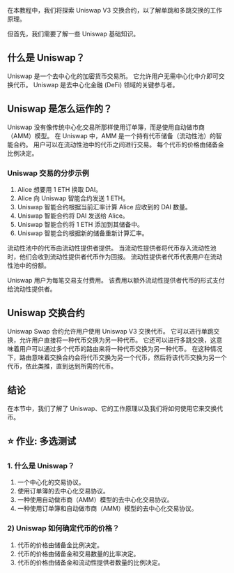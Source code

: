 在本教程中，我们将探索 Uniswap V3 交换合约，以了解单跳和多跳交换的工作原理。

但首先，我们需要了解一些 Uniswap 基础知识。

## 什么是 Uniswap？

Uniswap 是一个去中心化的加密货币交易所。 它允许用户无需中心化中介即可交换代币。 Uniswap 是去中心化金融 (DeFi) 领域的关键参与者。

## Uniswap 是怎么运作的？

Uniswap 没有像传统中心化交易所那样使用订单簿，而是使用自动做市商（AMM）模型。 在 Uniswap 中，AMM 是一个持有代币储备（流动性池）的智能合约。 用户可以在流动性池中的代币之间进行交易。 每个代币的价格由储备金比例决定。

### Uniswap 交易的分步示例

1. Alice 想要用 1 ETH 换取 DAI。
2. Alice 向 Uniswap 智能合约发送 1 ETH。
3. Uniswap 智能合约根据当前汇率计算 Alice 应收到的 DAI 数量。
4. Uniswap 智能合约将 DAI 发送给 Alice。
5. Uniswap 智能合约将 1 ETH 添加到其储备中。
6. Uniswap 智能合约根据新的储备重新计算汇率。

流动性池中的代币由流动性提供者提供。 当流动性提供者将代币存入流动性池时，他们会收到流动性提供者代币作为回报。 流动性提供者代币代表用户在流动性池中的份额。

Uniswap 用户为每笔交易支付费用。 该费用以额外流动性提供者代币的形式支付给流动性提供者。

## Uniswap 交换合约

Uniswap Swap 合约允许用户使用 Uniswap V3 交换代币。 它可以进行单跳交换，允许用户直接将一种代币交换为另一种代币。 它还可以进行多跳交换，这意味着用户可以通过多个代币的路由来将一种代币交换为另一种代币。 在这种情况下，路由意味着交换合约会将代币交换为另一个代币，然后将该代币交换为另一个代币，依此类推，直到达到所需的代币。

## 结论

在本节中，我们了解了 Uniswap、它的工作原理以及我们将如何使用它来交换代币。

## ⭐ 作业: 多选测试

### 1. 什么是 Uniswap？

1. 一个中心化的交易协议。
2. 使用订单簿的去中心化交易协议。
3. 一种使用自动做市商（AMM）模型的去中心化交易协议。
4. 一种使用订单簿和自动做市商（AMM）模型的去中心化交易协议。

### 2) Uniswap 如何确定代币的价格？

1. 代币的价格由储备金比例决定。
2. 代币的价格由储备金和交易数量的比率决定。
3. 代币的价格由储备金和流动性提供者数量的比例决定。
